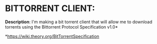 # BITTORRENT CLIENT: 

**Description**: I'm making a bit torrent client that will allow me to download torrents using the Bittorrent Protocol Specification v1.0*


*https://wiki.theory.org/BitTorrentSpecification
